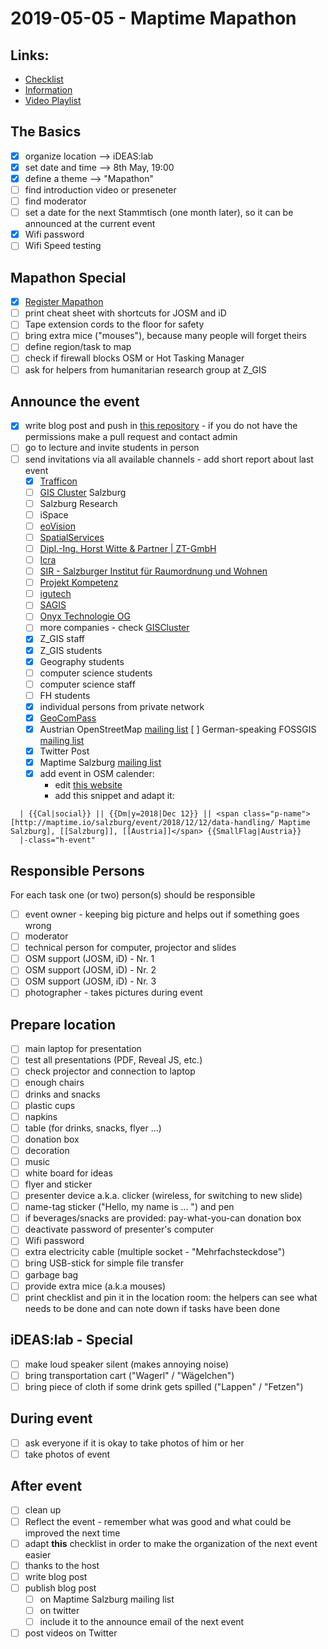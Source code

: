 # 2019-05-05 - Maptime Mapathon

## Links:

- [Checklist](http://www.missingmaps.org/host/)
- [Information](http://www.missingmaps.org/assets/downloads/mapathon-materials/english/How_to_Host_a_Mapathon_EN.pdf)
- [Video Playlist](https://www.youtube.com/playlist?list=PLb9506_-6FMHULD9iDUAh-4qpxKdVspnD)


## The Basics

- [x] organize location --> iDEAS:lab
- [x] set date and time --> 8th May, 19:00
- [x] define a theme --> "Mapathon"
- [ ] find introduction video or preseneter
- [ ] find moderator
- [ ] set a date for the next Stammtisch (one month later), so it can be announced at the current event
- [x] Wifi password
- [ ] Wifi Speed testing

## Mapathon Special

- [x] [Register Mapathon](https://docs.google.com/forms/d/e/1FAIpQLScdvsMHLor8mrDrHa-BQs2XzFb96vIrx3u--LHXWd1g7RncPg/viewform)
- [ ] print cheat sheet with shortcuts for JOSM and iD
- [ ] Tape extension cords to the floor for safety
- [ ] bring extra mice ("mouses"), because many people will forget theirs
- [ ] define region/task to map
- [ ] check if firewall blocks OSM or Hot Tasking Manager
- [ ] ask for helpers from humanitarian research group at Z_GIS

## Announce the event

- [x] write blog post and push in [this repository](https://github.com/maptime/salzburg/) - if you do not have the permissions make a pull request and contact admin
- [ ] go to lecture and invite students in person
- [ ] send invitations via all available channels - add short report about last event
  - [x] [Trafficon](https://www.trafficon.eu/)
  - [ ] [GIS Cluster](http://www.giscluster.at/) Salzburg
  - [ ] Salzburg Research
  - [ ] iSpace
  - [ ] [eoVision](http://www.eovision.at/)
  - [ ] [SpatialServices](https://www.spatial-services.com/)
  - [ ] [Dipl.-Ing. Horst Witte & Partner | ZT-GmbH](https://www.witte.co.at/)
  - [ ] [Icra](http://www.icra.at/)
  - [ ] [SIR - Salzburger Institut für Raumordnung und Wohnen ](https://www.salzburg.gv.at/dienststellen/sonstige-einrichtungen/sir/)
  - [ ] [Projekt Kompetenz](http://www.projektkompetenz.eu/)
  - [ ] [igutech](https://www.igutech.at/)
  - [ ] [SAGIS](https://www.salzburg.gv.at/sagis)
  - [ ] [Onyx Technologie OG](http://www.apemap.com/)
  - [ ] more companies - check [GISCluster](http://www.giscluster.at/)
  - [x] Z_GIS staff
  - [x] Z_GIS students
  - [x] Geography students
  - [ ] computer science students
  - [ ] computer science staff
  - [ ] FH students
  - [x] individual persons from private network
  - [x] [GeoComPass](https://www.geocompass.at)
  - [x] Austrian OpenStreetMap [mailing list](https://lists.openstreetmap.org/listinfo/talk-at)
        [ ] German-speaking FOSSGIS [mailing list](fossgis-talk-liste@fossgis.de)
  - [x] Twitter Post
  - [x] Maptime Salzburg [mailing list](https://lists.fossgis.de/mailman/listinfo/maptime-salzburg)
  - [x] add event in OSM calender:
    - edit [this website](https://wiki.openstreetmap.org/wiki/Template:Calendar)
    - add this snippet and adapt it:

```
  | {{Cal|social}} || {{Dm|y=2018|Dec 12}} || <span class="p-name">[http://maptime.io/salzburg/event/2018/12/12/data-handling/ Maptime Salzburg], [[Salzburg]], [[Austria]]</span> {{SmallFlag|Austria}}
  |-class="h-event"
```

## Responsible Persons

For each task one (or two) person(s) should be responsible

- [ ] event owner - keeping big picture and helps out if something goes wrong
- [ ] moderator
- [ ] technical person for computer, projector and slides
- [ ] OSM support (JOSM, iD) - Nr. 1
- [ ] OSM support (JOSM, iD) - Nr. 2
- [ ] OSM support (JOSM, iD) - Nr. 3
- [ ] photographer - takes pictures during event

## Prepare location

- [ ] main laptop for presentation
- [ ] test all presentations (PDF, Reveal JS, etc.)
- [ ] check projector and connection to laptop
- [ ] enough chairs
- [ ] drinks and snacks
- [ ] plastic cups
- [ ] napkins
- [ ] table (for drinks, snacks, flyer ...)
- [ ] donation box
- [ ] decoration
- [ ] music
- [ ] white board for ideas
- [ ] flyer and sticker
- [ ] presenter device a.k.a. clicker (wireless, for switching to new slide)
- [ ] name-tag sticker ("Hello, my name is ... ") and pen
- [ ] if beverages/snacks are provided: pay-what-you-can donation box
- [ ] deactivate password of presenter's computer
- [ ] Wifi password
- [ ] extra electricity cable (multiple socket - "Mehrfachsteckdose")
- [ ] bring USB-stick for simple file transfer
- [ ] garbage bag
- [ ] provide extra mice (a.k.a mouses)
- [ ] print checklist and pin it in the location room: the helpers can see what needs to be done and can note down if tasks have been done

## iDEAS:lab - Special

- [ ] make loud speaker silent (makes annoying noise)
- [ ] bring transportation cart ("Wagerl" / "Wägelchen")
- [ ] bring piece of cloth if some drink gets spilled ("Lappen" / "Fetzen")

## During event

- [ ] ask everyone if it is okay to take photos of him or her
- [ ] take photos of event

## After event

- [ ] clean up
- [ ] Reflect the event - remember what was good and what could be improved the next time
- [ ] adapt **this** checklist in order to make the organization of the next event easier
- [ ] thanks to the host
- [ ] write blog post
- [ ] publish blog post
  - [ ] on Maptime Salzburg mailing list
  - [ ] on twitter
  - [ ] include it to the announce email of the next event
- [ ] post videos on Twitter

